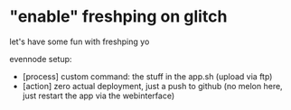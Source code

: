 # "enable" freshping on glitch

let's have some fun with freshping yo

evennode setup:

- [process] custom command: the stuff in the app.sh (upload via ftp)
- [action] zero actual deployment, just a push to github (no melon here, just restart the app via the webinterface)